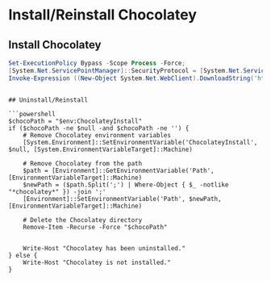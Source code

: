 # Install/Reinstall Chocolatey

## Install Chocolatey
```powershell
Set-ExecutionPolicy Bypass -Scope Process -Force;
[System.Net.ServicePointManager]::SecurityProtocol = [System.Net.ServicePointManager]::SecurityProtocol -bor 3072;
Invoke-Expression ((New-Object System.Net.WebClient).DownloadString('https://chocolatey.org/install.ps1'))

```
```

## Uninstall/Reinstall

```powershell
$chocoPath = "$env:ChocolateyInstall"
if ($chocoPath -ne $null -and $chocoPath -ne '') {
    # Remove Chocolatey environment variables
    [System.Environment]::SetEnvironmentVariable('ChocolateyInstall', $null, [System.EnvironmentVariableTarget]::Machine)
    
    # Remove Chocolatey from the path
    $path = [Environment]::GetEnvironmentVariable('Path', [EnvironmentVariableTarget]::Machine)
    $newPath = ($path.Split(';') | Where-Object { $_ -notlike "*chocolatey*" }) -join ';'
    [Environment]::SetEnvironmentVariable('Path', $newPath, [EnvironmentVariableTarget]::Machine)

    # Delete the Chocolatey directory
    Remove-Item -Recurse -Force "$chocoPath"

    
    Write-Host "Chocolatey has been uninstalled."
} else {
    Write-Host "Chocolatey is not installed."
}

